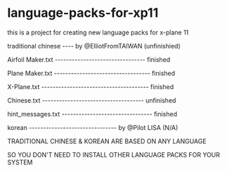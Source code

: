 # language-packs-for-xp11

this is a project for creating new language packs for x-plane 11

traditional chinese ---- by @ElliotFromTAIWAN (unfinishied)

Airfoil Maker.txt -------------------------------- finished

Plane Maker.txt ---------------------------------- finished

X-Plane.txt -------------------------------------- finished

Chinese.txt ------------------------------------ unfinished

hint_messages.txt -------------------------------- finished

korean ------------------------------- by @Pilot LISA (N/A)

TRADITIONAL CHINESE & KOREAN ARE BASED ON ANY LANGUAGE

SO YOU DON'T NEED TO INSTALL OTHER LANGUAGE PACKS FOR YOUR SYSTEM
